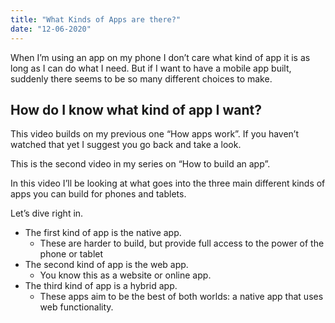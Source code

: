 ```yaml
---
title: "What Kinds of Apps are there?"
date: "12-06-2020"
---
```


When I’m using an app on my phone I don’t care what kind of app it is as long as I can do what I need. But if I want to have a mobile app built, suddenly there seems to be so many different choices to make.

## How do I know what kind of app I want?

This video builds on my previous one “How apps work”. If you haven’t watched that yet I suggest you go back and take a look.

This is the second video in my series on “How to build an app”.

In this video I’ll be looking at what goes into the three main different kinds of apps you can build for phones and tablets.

Let’s dive right in.

- The first kind of app is the native app.
  - These are harder to build, but
    provide full access to the power of the phone or tablet
- The second kind of app is the web app.
  - You know this as a website or online app.
- The third kind of app is a hybrid app.
  - These apps aim to be the best of both worlds:
    a native app that uses web functionality.
